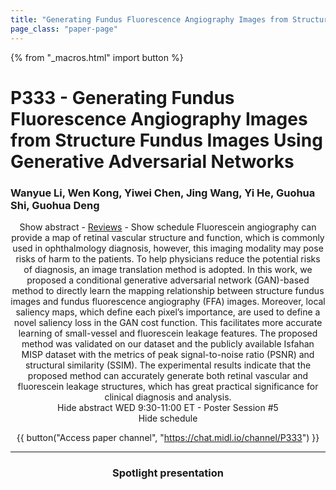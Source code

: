 ```yaml
---
title: "Generating Fundus Fluorescence Angiography Images from Structure Fundus Images Using Generative Adversarial Networks"
page_class: "paper-page"
---
```


{% from "_macros.html" import button %}

# P333 - Generating Fundus Fluorescence Angiography Images from Structure Fundus Images Using Generative Adversarial Networks


### Wanyue Li, Wen Kong, Yiwei Chen, Jing Wang, Yi He, Guohua Shi, Guohua Deng

<center><a class="toggle_visibility" data-selector=".paper_abstract" data-level="3">Show abstract</a>
        - <a href="https://openreview.net/forum?id=qhZM390B4">Reviews</a>
        - <a class="toggle_visibility" data-selector=".paper_qa" data-level="3">Show schedule</a>

<span class="paper_abstract">
        Fluorescein angiography can provide a map of retinal vascular structure and function, which is commonly used in ophthalmology diagnosis, however, this imaging modality may pose risks of harm to the patients. To help physicians reduce the potential risks of diagnosis, an image translation method is adopted. In this work, we proposed a conditional generative adversarial network (GAN)-based method to directly learn the mapping relationship between structure fundus images and fundus fluorescence angiography (FFA) images. Moreover, local saliency maps, which define each pixel’s importance, are used to define a novel saliency loss in the GAN cost function. This facilitates more accurate learning of small-vessel and fluorescein leakage features. The proposed method was validated on our dataset and the publicly available Isfahan MISP dataset with the metrics of peak signal-to-noise ratio (PSNR) and structural similarity (SSIM). The experimental results indicate that the proposed method can accurately generate both retinal vascular and fluorescein leakage structures, which has great practical significance for clinical diagnosis and analysis.
        <span class="actions">
  <br/>
  <a class="toggle_visibility" data-level="2">Hide abstract</a></span>
</span>

<span class="paper_qa">
        WED 9:30-11:00 ET - Poster Session #5
        <br/>
        <span class="actions"><a class="toggle_visibility" data-level="2">Hide schedule</a></span>
</span>

{{ button("Access paper channel", "https://chat.midl.io/channel/P333") }}

---

### Spotlight presentation
